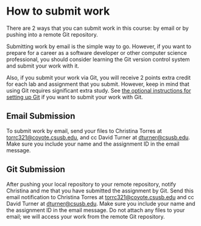 # How to submit work

There are 2 ways that you can submit work in this course:
by email or by pushing into a remote Git repository.

Submitting work by email is the simple way to go.
However, if you want to prepare for a career as a software developer
or other computer science professional,
you should consider learning the Git version control system and
submit your work with it.

Also, if you submit your work via Git, you will receive 2 points
extra credit for each lab and assignment that you submit.
However, keep in mind that using Git requires significant extra study.
See [the optional instructions for setting up Git](https://github.com/csusbdt/201-2013-fall/blob/master/GIT.md)
if you want to submit your work with Git.

## Email Submission

To submit work by email, send your files to
Christina Torres at torrc321@coyote.csusb.edu,
and cc David Turner at dturner@csusb.edu.
Make sure you include your name and the assignment ID in the email message.

## Git Submission

After pushing your local repository to your remote repository,
notify Christina and me that you have submitted the assignment by Git.
Send this email notification to
Christina Torres at torrc321@coyote.csusb.edu
and cc David Turner at dturner@csusb.edu.
Make sure you include your name and the assignment ID in the email message.
Do not attach any files to your email;
we will access your work from the remote Git repository.


